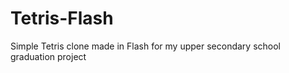 Tetris-Flash
============

Simple Tetris clone made in Flash for my upper secondary school graduation project
